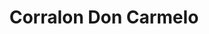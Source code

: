 ---
title: "Corralon Don Carmelo"
url: /san-salvador-de-jujuy/corralon-don-carmelo/
shop: Farben
---